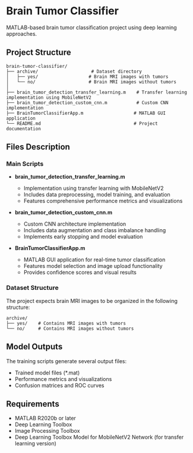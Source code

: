 # Brain Tumor Classifier

MATLAB-based brain tumor classification project using deep learning approaches.

## Project Structure

```
brain-tumor-classifier/
├── archive/                    # Dataset directory
│   ├── yes/                   # Brain MRI images with tumors
│   └── no/                    # Brain MRI images without tumors
│
├── brain_tumor_detection_transfer_learning.m    # Transfer learning implementation using MobileNetV2
├── brain_tumor_detection_custom_cnn.m           # Custom CNN implementation
├── BrainTumorClassifierApp.m                   # MATLAB GUI application
└── README.md                                   # Project documentation
```

## Files Description

### Main Scripts

- **brain_tumor_detection_transfer_learning.m**
  - Implementation using transfer learning with MobileNetV2
  - Includes data preprocessing, model training, and evaluation
  - Features comprehensive performance metrics and visualizations

- **brain_tumor_detection_custom_cnn.m**
  - Custom CNN architecture implementation
  - Includes data augmentation and class imbalance handling
  - Implements early stopping and model evaluation

- **BrainTumorClassifierApp.m**
  - MATLAB GUI application for real-time tumor classification
  - Features model selection and image upload functionality
  - Provides confidence scores and visual results

### Dataset Structure

The project expects brain MRI images to be organized in the following structure:
```
archive/
├── yes/    # Contains MRI images with tumors
└── no/     # Contains MRI images without tumors
```

## Model Outputs

The training scripts generate several output files:
- Trained model files (*.mat)
- Performance metrics and visualizations
- Confusion matrices and ROC curves

## Requirements

- MATLAB R2020b or later
- Deep Learning Toolbox
- Image Processing Toolbox
- Deep Learning Toolbox Model for MobileNetV2 Network (for transfer learning version)